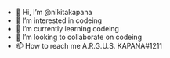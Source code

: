 - 👋 Hi, I’m @nikitakapana
- 👀 I’m interested in codeing
- 🌱 I’m currently learning codeing
- 💞️ I’m looking to collaborate on codeing
- 📫 How to reach me A.R.G.U.S. KAPANA#1211

<!---
nikitakapana/nikitakapana is a ✨ special ✨ repository because its `README.md` (this file) appears on your GitHub profile.
You can click the Preview link to take a look at your changes.
--->
